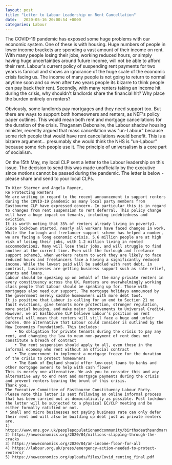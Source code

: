 ```yaml
---
layout: post
title: "Letter to Labour Leadership on Rent Cancellation"
date:   2020-05-16 20:00:54 +0000
categories: Labour
---
```


The COVID-19 pandemic has exposed some huge problems with our economic system. One of these is with housing. Huge numbers of people in lower income brackets are spending a vast amount of their income on rent. With many people losing their jobs, working reduced hours, or simply having huge uncertainties around future income, will not be able to afford their rent. Labour's current policy of suspending rent payments for two years is farcical and shows an ignorance of the huge scale of the economic crisis facing us. The income of many people is not going to return to normal anytime soon and so even after two years people its bizarre to think people can pay back their rent. Secondly, with many renters taking an income hit during the crisis, why shouldn't landlords share the financial hit? Why place the burden entirely on renters?

Obviously, some landlords pay mortgages and they need support too. But there are ways to support both homeowners and renters, as NEF's policy paper outlines. This would mean both rent and mortgage cancellations for the duration of the crisis. Thaganam Debonaire, the Labour shadow housing minister, recently argued that mass cancellation was "un-Labour" because some rich people that would have rent cancellations would benefit. This is a bizarre argument... presumably she would think the NHS is "un-Labour" because some rich people use it. The principle of universalism is a core part of socialism.

On the 15th May, my local CLP sent a letter to the Labour leadership on this issue. The decision to send this was made unofficially by the executive since motions cannot be passed during the pandemic. The letter is below - please share and send to your local CLPs.

```
To Kier Starmer and Angela Rayner,
Re Protecting Renters
We are writing in regard to the recent announcement to support renters during the COVID-19 pandemic as many local party members from Eastbourne CLP have expressed concern. In particular this is in regard to changes from rent suspension to rent deferral. This policy change will have a huge impact on tenants, including indebtedness and eviction.
It is worth noting that 35% of renters already living in poverty1. Since lockdown started, nearly all workers have faced changes in work. While the furlough and freelancer support scheme has helped a number, we are facing a long economic crisis. 5.6 million people are at high risk of losing their jobs, with 1.2 million living in rented accommodation2. Many will lose their jobs, and will struggle to find another at the current time. Even with the furlough and freelance support scheme3, when workers return to work they are likely to face reduced hours and freelancers face a having a significantly reduced income. While the lowest paid will be saddled with rent debt, in contrast, businesses are getting business support such as rate relief, grants and loans.
Labour should be speaking up on behalf of the many private renters in every constituency across the UK. Renters are overwhelmingly working class people that Labour should be speaking up for. Those with mortgages also need our support. The mortgage holidays announced by the government merely saddle homeowners with more debt too4.
It is positive that Labour is calling for an end to Section 21 no fault evictions, give tenants more protection, stronger regulation, more social housing, and make major improvements to Universal Credit4. However, we at Eastbourne CLP believe Labour’s position on rent deferral will mean that renters will still face a huge and unfair burden. One alternative that Labour could consider is outlined by the New Economics Foundation5. This includes:
    • No obligation for private tenants during the crisis to pay any rent, and changing the law to mean non-payment of rent does not constitute a breach of contract
    • The rent suspension should apply to all, even those in the informal economy who rent without an official contract
    • The government to implement a mortgage freeze for the duration of the crisis to protect homeowners
    • The Bank of England should offer low-cost loans to banks and other mortgage owners to help with cash flower
This is merely one alternative. We ask you to consider this and any alternative way to end rent and mortgage payments during the crisis and prevent renters bearing the brunt of this crisis.
Thank you.
The Executive Committee of Eastbourne Constituency Labour Party.
Please note this letter is sent following an online informal process that has been carried out as democratically as possible. Post lockdown the letter will be subjected to a physical EC/CLP meeting and be either formally ratified or not.
* Small and micro businesses not paying business rate can only defer their rent and will also be building up debt just as private renters are.
1) https://www.ons.gov.uk/peoplepopulationandcommunity/birthsdeathsandmarriages/ageing/articles/livinglonger/changesinhousingtenureovertime
2) https://neweconomics.org/2020/04/millions-slipping-through-the-cracks
3) https://neweconomics.org/2020/04/an-income-floor-for-all
4) https://labour.org.uk/press/emergency-action-needed-to-protect-renters/
5) https://neweconomics.org/uploads/files/Covid_renting_final.pdf
```
